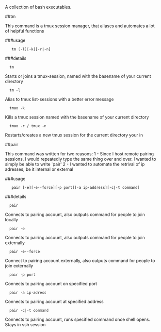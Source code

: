 A collection of bash executables.

##tm

This command is a tmux session manager, that aliases and automates a lot of helpful functions

###usage

```
   tm [-l][-k][-r|-n]
```

###details

```
  tm
```
Starts or joins a tmux-session, named with the basename of your current directory

```
  tm -l
```
Alias to tmux list-sessions with a better error message

```
  tmux -k
```
Kills a tmux session named with the basename of your current directory

```
  tmux -r / tmux -n
```
Restarts/creates a new tmux session for the current directory your in

##pair

This command was written for two reasons: 
  1 - Since I host remote pairing sessions, I would repeatedly type the same thing over and over.  I wanted to simply be able to write 'pair'
  2 - I wanted to automate the retrival of ip adresses, be it internal or external
  
###usage

```
   pair [-e][-e--force][-p port][-a ip-address][-c|-t command]
```

###details

```
  pair
```
Connects to pairing account, also outputs command for people to join locally

```
  pair -e
```
Connects to pairing account, also outputs command for people to join externally

```
  pair -e--force
```
Connect to pairing account externally, also outputs command for people to join externally

```
  pair -p port
```
Connects to pairing account on specified port

```
  pair -a ip-adress
```
Connects to pairing account at specified address

```
  pair -c|-t command
```
Connects to pairing account, runs specified command once shell opens.  Stays in ssh session
